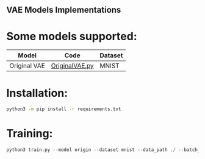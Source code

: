 ## VAE Models Implementations

# Some models supported:

| Model | Code | Dataset |
| --- | --- | --- |
| Original VAE | [OriginalVAE.py](/models/OriginalVAE.py) | MNIST |

# Installation:

```bash
python3 -m pip install -r requirements.txt
```

# Training:

```python
python3 train.py --model origin --dataset mnist --data_path ./ --batch_size 100 --epochs 30
```